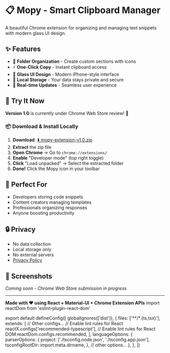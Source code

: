 # 📋 Mopy - Smart Clipboard Manager

A beautiful Chrome extension for organizing and managing text snippets with modern glass UI design.

## ✨ Features

- 📁 **Folder Organization** - Create custom sections with icons
- ⚡ **One-Click Copy** - Instant clipboard access
- 🎨 **Glass UI Design** - Modern iPhone-style interface
- 💾 **Local Storage** - Your data stays private and secure
- 🔄 **Real-time Updates** - Seamless user experience

## 🚀 Try It Now

**Version 1.0** is currently under Chrome Web Store review! 🎉

### 📦 Download & Install Locally

1. **Download**: [⬇️ mopy-extension-v1.0.zip](https://github.com/bhargavraju49/mopy/raw/main/mopy-v1.1.zip)
2. **Extract** the zip file
3. **Open Chrome** → Go to `chrome://extensions/`
4. **Enable** "Developer mode" (top right toggle)
5. **Click** "Load unpacked" → Select the extracted folder
6. **Done!** Click the Mopy icon in your toolbar

## 🎯 Perfect For

- Developers storing code snippets
- Content creators managing templates
- Professionals organizing responses
- Anyone boosting productivity

## 🔒 Privacy

- No data collection
- Local storage only
- No external servers
- [Privacy Policy](./privacy.html)

## 📱 Screenshots

_Coming soon - Chrome Web Store submission in progress_

---

**Made with ❤️ using React + Material-UI + Chrome Extension APIs**
import reactDom from 'eslint-plugin-react-dom'

export default defineConfig([
globalIgnores(['dist']),
{
files: ['**/*.{ts,tsx}'],
extends: [
// Other configs...
// Enable lint rules for React
reactX.configs['recommended-typescript'],
// Enable lint rules for React DOM
reactDom.configs.recommended,
],
languageOptions: {
parserOptions: {
project: ['./tsconfig.node.json', './tsconfig.app.json'],
tsconfigRootDir: import.meta.dirname,
},
// other options...
},
},
])

```

```
